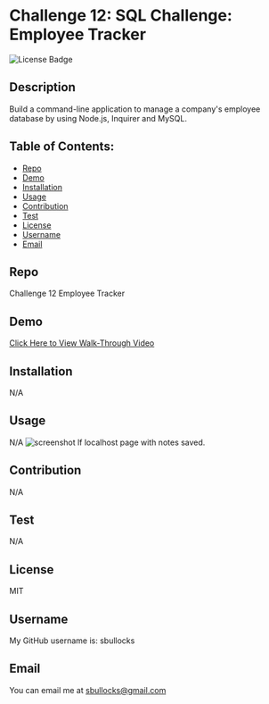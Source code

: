 # Challenge 12: SQL Challenge: Employee Tracker

  ![License Badge](https://img.shields.io/badge/license-MIT-green) 

  ## Description
  Build a command-line application to manage a company's employee database by using Node.js, Inquirer and MySQL.

  ## Table of Contents:
  * [Repo](#repo) 
  * [Demo](#demo) 
  * [Installation](#installation)
  * [Usage](#usage)
  * [Contribution](#contribution)
  * [Test](#test)
  * [License](#license)
  * [Username](#username)
  * [Email](#email)

  ## Repo
  Challenge 12 Employee Tracker

  ## Demo
  [Click Here to View Walk-Through Video](https://drive.google.com/file/d/1a6HU8PZ4kwK3IfJ3oF5biByk-SWcL6p6/view)

  ## Installation
  N/A

  ## Usage
  N/A
  ![screenshot lf localhost page with notes saved.](./public/assets/images/Screenshot%202022-10-31%20200931.png)

  ## Contribution
  N/A

  ## Test
  N/A

  ## License
  MIT

  ## Username
  My GitHub username is: sbullocks

  ## Email
  You can email me at sbullocks@gmail.com